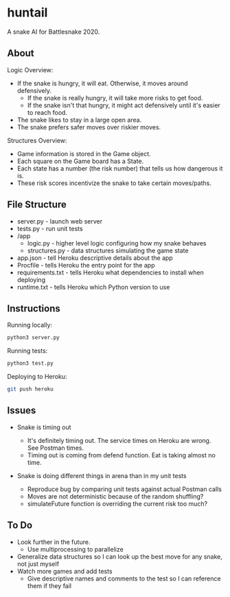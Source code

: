 # huntail

A snake AI for Battlesnake 2020.

## About

Logic Overview:

- If the snake is hungry, it will eat. Otherwise, it moves around defensively.
  - If the snake is really hungry, it will take more risks to get food.
  - If the snake isn't that hungry, it might act defensively until it's easier to reach food.
- The snake likes to stay in a large open area.
- The snake prefers safer moves over riskier moves.

Structures Overview:

- Game information is stored in the Game object.
- Each square on the Game board has a State.
- Each state has a number (the risk number) that tells us how dangerous it is.
- These risk scores incentivize the snake to take certain moves/paths.

## File Structure

- server.py - launch web server
- tests.py - run unit tests
- /app
  - logic.py - higher level logic configuring how my snake behaves
  - structures.py - data structures simulating the game state
- app.json - tell Heroku descriptive details about the app
- Procfile - tells Heroku the entry point for the app
- requirements.txt - tells Heroku what dependencies to install when deploying
- runtime.txt - tells Heroku which Python version to use

## Instructions

Running locally:

```bash
python3 server.py
```

Running tests:

```bash
python3 test.py
```

Deploying to Heroku:

```bash
git push heroku
```

## Issues

- Snake is timing out
  - It's definitely timing out. The service times on Heroku are wrong. See Postman times.
  - Timing out is coming from defend function. Eat is taking almost no time.

- Snake is doing different things in arena than in my unit tests
  - Reproduce bug by comparing unit tests against actual Postman calls
  - Moves are not deterministic because of the random shuffling?
  - simulateFuture function is overriding the current risk too much?

## To Do

- Look further in the future.
  - Use multiprocessing to parallelize
- Generalize data structures so I can look up the best move for any snake, not just myself
- Watch more games and add tests
  - Give descriptive names and comments to the test so I can reference them if they fail
